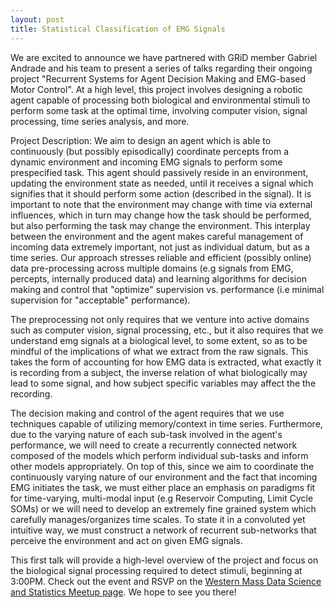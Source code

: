 ```yaml
---
layout: post 
title: Statistical Classification of EMG Signals
---
```


We are excited to announce we have partnered with GRiD member Gabriel Andrade and his team to present a series of talks regarding their ongoing project "Recurrent Systems for Agent Decision Making and EMG-based Motor Control". At a high level, this project involves designing a robotic agent capable of processing both biological and environmental stimuli to perform some task at the optimal time, involving computer vision, signal processing, time series analysis, and more.

Project Description: We aim to design an agent which is able to continuously (but possibly episodically) coordinate percepts from a dynamic environment and incoming EMG signals to perform some prespecified task. This agent should passively reside in an environment, updating the environment state as needed, until it receives a signal which signifies that it should perform some action (described in the signal). It is important to note that the environment may change with time via external influences, which in turn may change how the task should be performed, but also performing the task may change the environment. This interplay between the environment and the agent makes careful management of incoming data extremely important, not just as individual datum, but as a time series. Our approach stresses reliable and efficient (possibly online) data pre-processing across multiple domains (e.g signals from EMG, percepts, internally produced data) and learning algorithms for decision making and control that "optimize" supervision vs. performance (i.e minimal supervision for "acceptable" performance).

The preprocessing not only requires that we venture into active domains such as computer vision, signal processing, etc., but it also requires that we understand emg signals at a biological level, to some extent, so as to be mindful of the implications of what we extract from the raw signals. This takes the form of accounting for how EMG data is extracted, what exactly it is recording from a subject, the inverse relation of what biologically may lead to some signal, and how subject specific variables may affect the the recording.

The decision making and control of the agent requires that we use techniques capable of utilizing memory/context in time series. Furthermore, due to the varying nature of each sub-task involved in the agent's performance, we will need to create a recurrently connected network composed of the models which perform individual sub-tasks and inform other models appropriately. On top of this, since we aim to coordinate the continuously varying nature of our environment and the fact that incoming EMG initiates the task, we must either place an emphasis on paradigms fit for time-varying, multi-modal input (e.g Reservoir Computing, Limit Cycle SOMs) or we will need to develop an extremely fine grained system which carefully manages/organizes time scales. To state it in a convoluted yet intuitive way, we must construct a network of recurrent sub-networks that perceive the environment and act on given EMG signals.

This first talk will provide a high-level overview of the project and focus on the biological signal processing required to detect stimuli, beginning at 3:00PM. Check out the event and RSVP on the [Western Mass Data Science and Statistics Meetup page](https://www.meetup.com/Pioneer-Valley-and-Five-College-R-Statistical-Meetup/events/245317049/). We hope to see you there!
